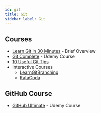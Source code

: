 ```yaml
---
id: git
title: Git
sidebar_label: Git
---
```

## Courses

- [Learn Git in 30 Minutes](https://tutorialzine.com/2016/06/learn-git-in-30-minutes) - Brief Overview
- [Git Complete](https://www.udemy.com/course/git-complete/) - Udemy Course
- [10 Useful Git Tips](https://tutorialzine.com/2017/11/10-useful-git-tips)
- Interactive Courses
  - [LearnGitBranching](https://learngitbranching.js.org/)
  - [KataCoda](https://www.katacoda.com/courses/git)

## GitHub Course

- [GitHub Ultimate](https://www.udemy.com/course/github-ultimate/) - Udemy Course
